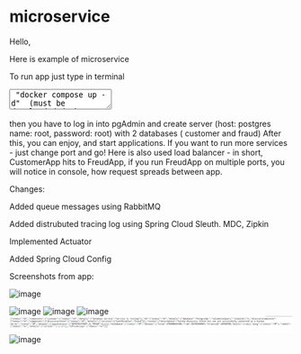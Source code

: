 # microservice
Hello,

Here is example of microservice

To run app just type in terminal
<textarea> "docker compose up -d"  (must be downloaded docker before) </textarea>
then you have to log in into pgAdmin and create server (host: postgres name: root, password: root) with 2 databases (
customer and fraud)
After this, you can enjoy, and start applications. If you want to run more services - just change port and go!
Here is also used load balancer - in short, CustomerApp hits to FreudApp, if you run FreudApp on multiple ports, you
will notice in console, how request spreads between app.

Changes:

Added queue messages using RabbitMQ

Added distrubuted tracing log using Spring Cloud Sleuth. MDC, Zipkin

Implemented Actuator

Added Spring Cloud Config

Screenshots from app:

![image](https://user-images.githubusercontent.com/82658699/193277155-eb26bf14-5e45-497a-9172-327d21c15d1a.png)

![image](https://user-images.githubusercontent.com/82658699/193558875-cd52e0fb-7798-4916-917d-40f81f17f20f.png)
![image](https://user-images.githubusercontent.com/82658699/193558904-d4ee495e-f5f1-4dfb-ab1f-95a84319979a.png)
![image](https://user-images.githubusercontent.com/82658699/193560336-13b289f7-e772-4584-879f-75c2980f3dbe.png)
![img.png](img.png)
![image](https://user-images.githubusercontent.com/82658699/193276867-2d1c942c-8b29-438a-ad3a-6aa5279aae76.png)

